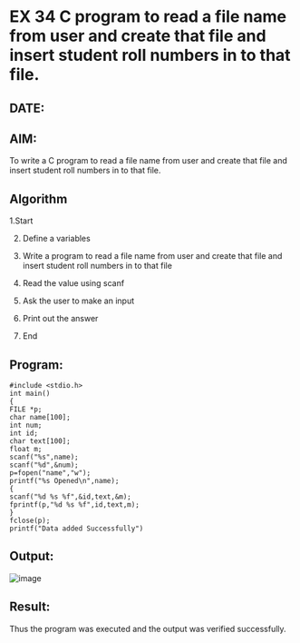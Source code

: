# EX 34 C program to read a file name from user and create that file and insert student roll numbers in to that file.
## DATE:
## AIM:
To write a C program to read a file name from user and create that file and insert student roll numbers in to that file.

## Algorithm
1.Start

2. Define a variables

3. Write a program to read a file name from user and create that file and insert student 
roll numbers in to that file

4. Read the value using scanf
5. Ask the user to make an input
6. Print out the answer
7. End  

## Program:
```
#include <stdio.h> 
int main()
{
FILE *p;
char name[100]; 
int num;
int id;
char text[100]; 
float m; 
scanf("%s",name);
scanf("%d",&num);
p=fopen("name","w"); 
printf("%s Opened\n",name);
{
scanf("%d %s %f",&id,text,&m); 
fprintf(p,"%d %s %f",id,text,m);
}
fclose(p);
printf("Data added Successfully")
```
## Output:

![image](https://github.com/user-attachments/assets/ccbb1bb9-e24e-4182-ad04-2fb282705066)



## Result:
Thus the program was executed and the output was verified successfully.
